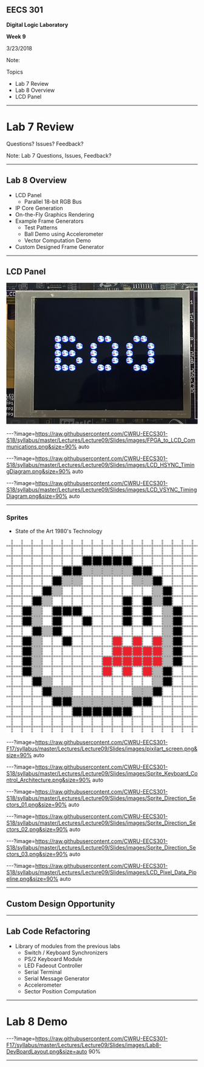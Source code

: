 ## EECS 301

**Digital Logic Laboratory**

**Week 9**

3/23/2018

Note:

Topics

* Lab 7 Review
* Lab 8 Overview
* LCD Panel

---

# Lab 7 Review

Questions? Issues? Feedback?

Note:
Lab 7 Questions, Issues, Feedback?

---

## Lab 8 Overview

* LCD Panel
	* Parallel 18-bit RGB Bus
* IP Core Generation
* On-the-Fly Graphics Rendering
* Example Frame Generators
	* Test Patterns
	* Ball Demo using Accelerometer 
	* Vector Computation Demo
* Custom Designed Frame Generator

---

## LCD Panel

![LCD](https://raw.githubusercontent.com/CWRU-EECS301-S18/syllabus/master/Lectures/Lecture09/Slides/images/LCD_Image.png)

---?image=https://raw.githubusercontent.com/CWRU-EECS301-S18/syllabus/master/Lectures/Lecture09/Slides/images/FPGA_to_LCD_Communications.png&size=90% auto

---?image=https://raw.githubusercontent.com/CWRU-EECS301-S18/syllabus/master/Lectures/Lecture09/Slides/images/LCD_HSYNC_TimingDiagram.png&size=90% auto

---?image=https://raw.githubusercontent.com/CWRU-EECS301-S18/syllabus/master/Lectures/Lecture09/Slides/images/LCD_VSYNC_TimingDiagram.png&size=90% auto

---

### Sprites

* State of the Art 1980's Technology

![boo](https://raw.githubusercontent.com/CWRU-EECS301-F17/syllabus/master/Lectures/Lecture09/Slides/images/boo_image.png)

---?image=https://raw.githubusercontent.com/CWRU-EECS301-F17/syllabus/master/Lectures/Lecture09/Slides/images/pixilart_screen.png&size=90% auto

---?image=https://raw.githubusercontent.com/CWRU-EECS301-S18/syllabus/master/Lectures/Lecture09/Slides/images/Sprite_Keyboard_Control_Architecture.png&size=90% auto

---?image=https://raw.githubusercontent.com/CWRU-EECS301-S18/syllabus/master/Lectures/Lecture09/Slides/images/Sprite_Direction_Sectors_01.png&size=90% auto

---?image=https://raw.githubusercontent.com/CWRU-EECS301-S18/syllabus/master/Lectures/Lecture09/Slides/images/Sprite_Direction_Sectors_02.png&size=90% auto

---?image=https://raw.githubusercontent.com/CWRU-EECS301-S18/syllabus/master/Lectures/Lecture09/Slides/images/Sprite_Direction_Sectors_03.png&size=90% auto
	
---?image=https://raw.githubusercontent.com/CWRU-EECS301-S18/syllabus/master/Lectures/Lecture09/Slides/images/LCD_Pixel_Data_Pipeline.png&size=90% auto

---

## Custom Design Opportunity


---

## Lab Code Refactoring

* Library of modules from the previous labs
	* Switch / Keyboard Synchronizers
	* PS/2 Keyboard Module
	* LED Fadeout Controller
	* Serial Terminal
	* Serial Message Generator
	* Accelerometer 
	* Sector Position Computation

---

# Lab 8 Demo

---?image=https://raw.githubusercontent.com/CWRU-EECS301-F17/syllabus/master/Lectures/Lecture09/Slides/images/Lab8-DevBoardLayout.png&size=auto 90%

---

